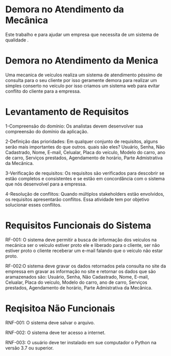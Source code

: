 # Demora no Atendimento da Mecânica
Este  trabalho e para ajudar um empresa que necessita de um sistema de qualidade .
<h1>Demora no Atendimento da Menica</h1>

Uma mecanica de veículos realiza um sistema de atendimento  péssimo de  consulta para o seu cliente por isso geramente demora 
para realizar um simples conserto no veículo por isso criamos um sistema web para evitar conflito do cliente para a empressa.

# Levantamento de Requisitos

1-Compreensão do domínio: Os analistas devem desenvolver sua compreensão do domínio da aplicação.

2-Definição das prioridades: Em qualquer conjunto de requisitos, alguns serão mais importantes do que outros.
quais são eles?
Usuário, Senha, Não Cadastrado, Nome, E-mail, Celualar, Placa do veículo, Modelo do carro, ano de carro, Serviços prestados, Agendamento de horário, Parte Admistrativa da Mecânica.

3-Verificação de requisitos: Os requisitos são verificados para descobrir se estão completos e consistentes e se estão em concordância com o sistema que nós desenvolvel para a empressa.

4-Resolução de conflitos: Quando múltiplos stakeholders estão envolvidos, os requisitos apresentarão conflitos. Essa atividade tem por objetivo solucionar esses conflitos.


# Requisitos Funcionais do Sistema

RF-001: O sistema deve permitir a busca de informação dos veículos na mecánica ser o veículo
estiver proto ele e liberado para o cliente,  ser não estiver proto o cliente receberar um e-mail falando que
o veículo não estar proto.

RF-002:O sistema deve gravar os dados  retornados pela
consulta no site da empressa  em gravar as informação  no site e retornar os dados que são aramazenados
são: Usuário, Senha, Não Cadastrado, Nome, E-mail, Celualar, Placa do veículo, Modelo do carro, ano de carro, Serviços prestados, Agendamento de horário, Parte Admistrativa da Mecânica.


# Reqisitoa Não Funcionais

RNF-001: O sistema deve salvar o arquivo.

RNF-002: O sistema deve ter acesso a internet.

RNF-003: O usuário deve ter instalado em sue computador o Python na versão 3.7 ou superior.
